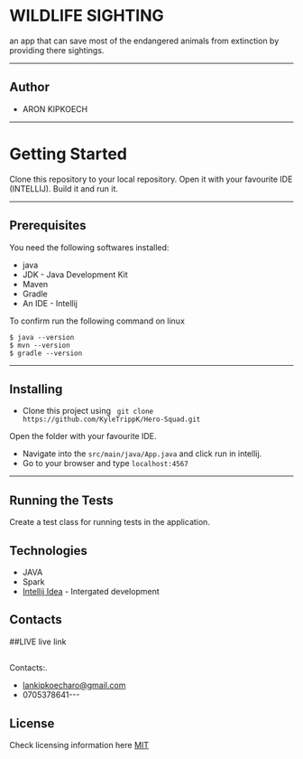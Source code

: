 
# WILDLIFE SIGHTING

 an app that can save most of the endangered animals from extinction by providing there sightings.

----
## Author

* ARON KIPKOECH
----
# Getting Started

Clone this repository to your local repository.
 Open it with your favourite IDE (INTELLIJ).
 Build it and run it.

---
## **Prerequisites**

You need the following softwares installed:
- java
- JDK - Java Development Kit
- Maven
- Gradle
- An IDE - Intellij


To confirm run the following command on linux
```
$ java --version       
$ mvn --version        
$ gradle --version     
```
---
## Installing
* Clone this project using ``` git clone https://github.com/KyleTrippK/Hero-Squad.git``` 

Open the folder with your favourite IDE.
* Navigate into the ``` src/main/java/App.java ``` and click run in intellij.
* Go to your browser and type ``` localhost:4567 ```
---
## Running the Tests

Create a test class for running tests in the application.
## Technologies

* JAVA
* Spark
* [Intellij Idea](https://www.jetbrains.com/idea/) - Intergated development

## Contacts
##LIVE
live link 
##
Contacts:. 
* lankipkoecharo@gmail.com
* 0705378641---
## License
Check licensing information here [MIT](licence)
